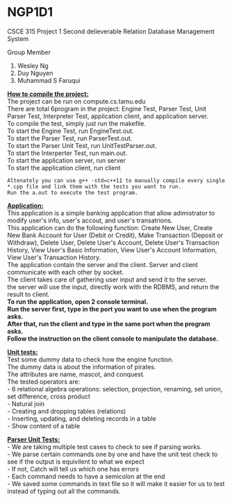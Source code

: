 # NGP1D1
CSCE 315 Project 1 Second delieverable
Relation Database Management System


Group Member

1. Wesley Ng
2. Duy Nguyen
3. Muhammad S Faruqui


<b/><u>How to compile the project:</u></b> <br />
	The project can be run on compute.cs.tamu.edu <br />
	There are total 6program in the project: Engine Test, Parser Test, Unit Parser Test, Interpreter Test, application client, and application server. <br />
	To compile the test, simply just run the makefile.<br />
	To start the Engine Test, run EngineTest.out. <br />
	To start the Parser Test, run ParserTest.out. <br />
	To start the Parser Unit Test, run UnitTestParser.out. <br />
	To start the Interperter Test, run main.out. <br />
	To start the application server, run server <br />
	To start the application client, run client <br />
	
	Altenately you can use g++ -std=c++11 to manually compile every single *.cpp file and link them with the tests you want to run. 
	Run the a.out to execute the test program. 
	
<b/><u>Application:</b></u> <br />
	This application is a simple banking application that allow adimistrator to modify user's info, user's accout, and user's transatrions. <br />
	This application can do the following function: Create New User, Create New Bank Account for User (Debit or Credit), Make Transaction (Deposit or Withdraw), Delete User, Delete User's Account, Delete User's Transaction History, View User's Basic Information, View User's Account Information, View User's Transaction History. <br />
	The application contain the server and the client. Server and client communicate with each other by socket.<br />
	The client takes care of gathering user input and send it to the server. <br />
	the server will use the input, directly work with the RDBMS, and return the result to client. <br />
	<b/>To run the application, open 2 console terminal. <br />
	Run the server first, type in the port you want to use when the program asks. <br />
	After that, run the client and type in the same port when the program asks. <br />
	Follow the instruction on the client console to manipulate the database. </b><br />
	

<b/><u>Unit tests:</b></u> <br />
	Test some dummy data to check how the engine function. <br />
	The dummy data is about the information of pirates. <br />
	The attributes are name, mascot, and conquest. <br />
	The tested operators are: <br />
		- 6 relational algebra operations: selection, projection, renaming, set union, set difference, cross product <br />
		- Natural join <br />
		- Creating and dropping tables (relations) <br />
		- Inserting, updating, and deleting records in a table <br />
		- Show content of a table <br />
		
<b/><u>Parser Unit Tests:</b></u><br />
	- We are taking multiple test cases to check to see if parsing works. <br />
	- We parse certain commands one by one and have the unit test check to see if the output is equivilent to what we expect <br />
	- If not, Catch will tell us which one has errors <br />
	- Each command needs to have a semicolon at the end <br />
	- We saved some commands in text file so it will make it easier for us to test instead of typing out all the commands. <br />
